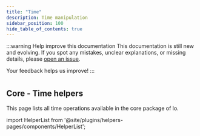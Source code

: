 ```yaml
---
title: "Time"
description: Time manipulation
sidebar_position: 100
hide_table_of_contents: true
---
```


:::warning Help improve this documentation
This documentation is still new and evolving. If you spot any mistakes, unclear explanations, or missing details, please [open an issue](https://github.com/samber/lo/issues).

Your feedback helps us improve!
:::

#
## Core - Time helpers

This page lists all time operations available in the core package of lo.

import HelperList from '@site/plugins/helpers-pages/components/HelperList';

<HelperList 
  category="core"
  subCategory="time"
/>
